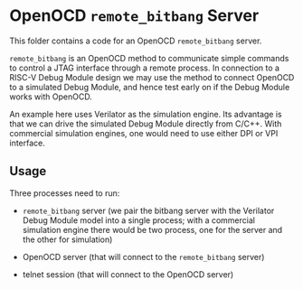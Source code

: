 OpenOCD `remote_bitbang` Server
===============================

This folder contains a code for an OpenOCD `remote_bitbang` server.

`remote_bitbang` is an OpenOCD method to communicate simple commands to control
a JTAG interface through a remote process. In connection to a RISC-V Debug Module
design we may use the method to connect OpenOCD to a simulated Debug Module, and
hence test early on if the Debug Module works with OpenOCD.

An example here uses Verilator as the simulation engine. Its advantage is that we
can drive the simulated Debug Module directly from C/C++. With commercial simulation
engines, one would need to use either DPI or VPI interface.

Usage
-----

Three processes need to run:

- `remote_bitbang` server (we pair the bitbang server with the Verilator Debug
  Module model into a single process; with a commercial simulation engine there
  would be two process, one for the server and the other for simulation)

- OpenOCD server (that will connect to the `remote_bitbang` server)

- telnet session (that will connect to the OpenOCD server)


